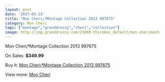 ```yaml
---
layout: post
date: '2017-03-23'
title: "Mon Cheri¡ªMontage Collection 2013 997675"
category: Mon Cheri
tags: ["montage","granddressy","cheri","collection"]
image: http://img.granddressy.com/23069-thickbox_default/mon-cherimontage-collection-2013-997675.jpg
---
```

Mon Cheri¡ªMontage Collection 2013 997675

On Sales: **$349.99**
<a href="https://www.granddressy.com/en/mon-cheri/22014-mon-cherimontage-collection-2013-997675.html"><amp-img layout="responsive" width="600" height="600" src="//img.granddressy.com/23069-thickbox_default/mon-cherimontage-collection-2013-997675.jpg" alt="Mon Cheri¡ªMontage Collection 2013 997675 0" /></a>

Buy it: [Mon Cheri¡ªMontage Collection 2013 997675](https://www.granddressy.com/en/mon-cheri/22014-mon-cherimontage-collection-2013-997675.html "Mon Cheri¡ªMontage Collection 2013 997675")

View more: [Mon Cheri](https://www.granddressy.com/en/232-mon-cheri "Mon Cheri")